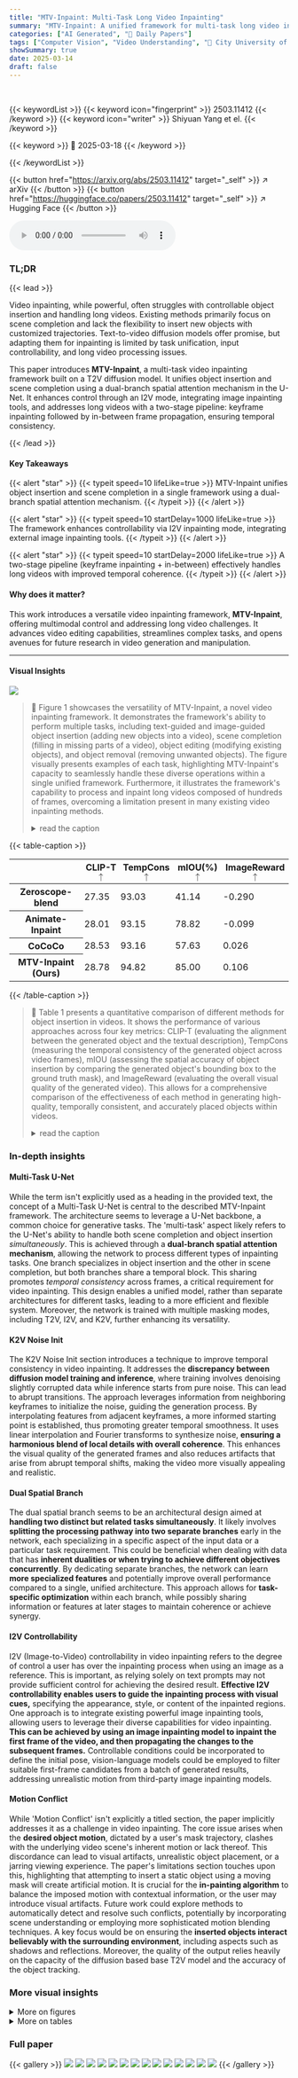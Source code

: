 ```yaml
---
title: "MTV-Inpaint: Multi-Task Long Video Inpainting"
summary: "MTV-Inpaint: A unified framework for multi-task long video inpainting, enabling versatile object insertion, scene completion, editing, and removal."
categories: ["AI Generated", "🤗 Daily Papers"]
tags: ["Computer Vision", "Video Understanding", "🏢 City University of Hong Kong",]
showSummary: true
date: 2025-03-14
draft: false
---
```


<br>

{{< keywordList >}}
{{< keyword icon="fingerprint" >}} 2503.11412 {{< /keyword >}}
{{< keyword icon="writer" >}} Shiyuan Yang et el. {{< /keyword >}}
 
{{< keyword >}} 🤗 2025-03-18 {{< /keyword >}}
 
{{< /keywordList >}}

{{< button href="https://arxiv.org/abs/2503.11412" target="_self" >}}
↗ arXiv
{{< /button >}}
{{< button href="https://huggingface.co/papers/2503.11412" target="_self" >}}
↗ Hugging Face
{{< /button >}}



<audio controls>
    <source src="https://ai-paper-reviewer.com/2503.11412/podcast.wav" type="audio/wav">
    Your browser does not support the audio element.
</audio>


### TL;DR


{{< lead >}}

Video inpainting, while powerful, often struggles with controllable object insertion and handling long videos. Existing methods primarily focus on scene completion and lack the flexibility to insert new objects with customized trajectories. Text-to-video diffusion models offer promise, but adapting them for inpainting is limited by task unification, input controllability, and long video processing issues.



This paper introduces **MTV-Inpaint**, a multi-task video inpainting framework built on a T2V diffusion model. It unifies object insertion and scene completion using a dual-branch spatial attention mechanism in the U-Net. It enhances control through an I2V mode, integrating image inpainting tools, and addresses long videos with a two-stage pipeline: keyframe inpainting followed by in-between frame propagation, ensuring temporal consistency.

{{< /lead >}}


#### Key Takeaways

{{< alert "star" >}}
{{< typeit speed=10 lifeLike=true >}} MTV-Inpaint unifies object insertion and scene completion in a single framework using a dual-branch spatial attention mechanism. {{< /typeit >}}
{{< /alert >}}

{{< alert "star" >}}
{{< typeit speed=10 startDelay=1000 lifeLike=true >}} The framework enhances controllability via I2V inpainting mode, integrating external image inpainting tools. {{< /typeit >}}
{{< /alert >}}

{{< alert "star" >}}
{{< typeit speed=10 startDelay=2000 lifeLike=true >}} A two-stage pipeline (keyframe inpainting + in-between) effectively handles long videos with improved temporal coherence. {{< /typeit >}}
{{< /alert >}}

#### Why does it matter?
This work introduces a versatile video inpainting framework, **MTV-Inpaint**, offering multimodal control and addressing long video challenges. It advances video editing capabilities, streamlines complex tasks, and opens avenues for future research in video generation and manipulation.

------
#### Visual Insights



![](https://arxiv.org/html/2503.11412/extracted/6280840/figs/teaser.jpg)

> 🔼 Figure 1 showcases the versatility of MTV-Inpaint, a novel video inpainting framework.  It demonstrates the framework's ability to perform multiple tasks, including text-guided and image-guided object insertion (adding new objects into a video), scene completion (filling in missing parts of a video), object editing (modifying existing objects), and object removal (removing unwanted objects).  The figure visually presents examples of each task, highlighting MTV-Inpaint's capacity to seamlessly handle these diverse operations within a single unified framework.  Furthermore, it illustrates the framework's capability to process and inpaint long videos composed of hundreds of frames, overcoming a limitation present in many existing video inpainting methods.
> <details>
> <summary>read the caption</summary>
> Figure 1. MTV-Inpaint is a unified video inpainting framework that supports multiple tasks, such as text/image-guided object insertion, scene completion, and derived applications like object editing and removal. It is also capable of handling long videos with hundreds of frames.
> </details>





{{< table-caption >}}
<table class="ltx_tabular ltx_centering ltx_guessed_headers ltx_align_middle" id="S4.T1.4">
<thead class="ltx_thead">
<tr class="ltx_tr" id="S4.T1.4.4">
<th class="ltx_td ltx_nopad_l ltx_nopad_r ltx_th ltx_th_column ltx_th_row ltx_border_r ltx_border_tt" id="S4.T1.4.4.5" style="padding-left:2.0pt;padding-right:2.0pt;"></th>
<th class="ltx_td ltx_nopad_l ltx_nopad_r ltx_align_center ltx_th ltx_th_column ltx_border_tt" id="S4.T1.1.1.1" style="padding-left:2.0pt;padding-right:2.0pt;">CLIP-T<math alttext="\uparrow" class="ltx_Math" display="inline" id="S4.T1.1.1.1.m1.1"><semantics id="S4.T1.1.1.1.m1.1a"><mo id="S4.T1.1.1.1.m1.1.1" stretchy="false" xref="S4.T1.1.1.1.m1.1.1.cmml">↑</mo><annotation-xml encoding="MathML-Content" id="S4.T1.1.1.1.m1.1b"><ci id="S4.T1.1.1.1.m1.1.1.cmml" xref="S4.T1.1.1.1.m1.1.1">↑</ci></annotation-xml><annotation encoding="application/x-tex" id="S4.T1.1.1.1.m1.1c">\uparrow</annotation><annotation encoding="application/x-llamapun" id="S4.T1.1.1.1.m1.1d">↑</annotation></semantics></math>
</th>
<th class="ltx_td ltx_nopad_l ltx_nopad_r ltx_align_center ltx_th ltx_th_column ltx_border_tt" id="S4.T1.2.2.2" style="padding-left:2.0pt;padding-right:2.0pt;">TempCons<math alttext="\uparrow" class="ltx_Math" display="inline" id="S4.T1.2.2.2.m1.1"><semantics id="S4.T1.2.2.2.m1.1a"><mo id="S4.T1.2.2.2.m1.1.1" stretchy="false" xref="S4.T1.2.2.2.m1.1.1.cmml">↑</mo><annotation-xml encoding="MathML-Content" id="S4.T1.2.2.2.m1.1b"><ci id="S4.T1.2.2.2.m1.1.1.cmml" xref="S4.T1.2.2.2.m1.1.1">↑</ci></annotation-xml><annotation encoding="application/x-tex" id="S4.T1.2.2.2.m1.1c">\uparrow</annotation><annotation encoding="application/x-llamapun" id="S4.T1.2.2.2.m1.1d">↑</annotation></semantics></math>
</th>
<th class="ltx_td ltx_nopad_l ltx_nopad_r ltx_align_center ltx_th ltx_th_column ltx_border_tt" id="S4.T1.3.3.3" style="padding-left:2.0pt;padding-right:2.0pt;">mIOU(%)<math alttext="\uparrow" class="ltx_Math" display="inline" id="S4.T1.3.3.3.m1.1"><semantics id="S4.T1.3.3.3.m1.1a"><mo id="S4.T1.3.3.3.m1.1.1" stretchy="false" xref="S4.T1.3.3.3.m1.1.1.cmml">↑</mo><annotation-xml encoding="MathML-Content" id="S4.T1.3.3.3.m1.1b"><ci id="S4.T1.3.3.3.m1.1.1.cmml" xref="S4.T1.3.3.3.m1.1.1">↑</ci></annotation-xml><annotation encoding="application/x-tex" id="S4.T1.3.3.3.m1.1c">\uparrow</annotation><annotation encoding="application/x-llamapun" id="S4.T1.3.3.3.m1.1d">↑</annotation></semantics></math>
</th>
<th class="ltx_td ltx_nopad_l ltx_nopad_r ltx_align_center ltx_th ltx_th_column ltx_border_tt" id="S4.T1.4.4.4" style="padding-left:2.0pt;padding-right:2.0pt;">ImageReward<math alttext="\uparrow" class="ltx_Math" display="inline" id="S4.T1.4.4.4.m1.1"><semantics id="S4.T1.4.4.4.m1.1a"><mo id="S4.T1.4.4.4.m1.1.1" stretchy="false" xref="S4.T1.4.4.4.m1.1.1.cmml">↑</mo><annotation-xml encoding="MathML-Content" id="S4.T1.4.4.4.m1.1b"><ci id="S4.T1.4.4.4.m1.1.1.cmml" xref="S4.T1.4.4.4.m1.1.1">↑</ci></annotation-xml><annotation encoding="application/x-tex" id="S4.T1.4.4.4.m1.1c">\uparrow</annotation><annotation encoding="application/x-llamapun" id="S4.T1.4.4.4.m1.1d">↑</annotation></semantics></math>
</th>
</tr>
</thead>
<tbody class="ltx_tbody">
<tr class="ltx_tr" id="S4.T1.4.5.1">
<th class="ltx_td ltx_nopad_l ltx_nopad_r ltx_align_left ltx_th ltx_th_row ltx_border_r ltx_border_t" id="S4.T1.4.5.1.1" style="padding-left:2.0pt;padding-right:2.0pt;">Zeroscope-blend</th>
<td class="ltx_td ltx_nopad_l ltx_nopad_r ltx_align_center ltx_border_t" id="S4.T1.4.5.1.2" style="padding-left:2.0pt;padding-right:2.0pt;">27.35</td>
<td class="ltx_td ltx_nopad_l ltx_nopad_r ltx_align_center ltx_border_t" id="S4.T1.4.5.1.3" style="padding-left:2.0pt;padding-right:2.0pt;">93.03</td>
<td class="ltx_td ltx_nopad_l ltx_nopad_r ltx_align_center ltx_border_t" id="S4.T1.4.5.1.4" style="padding-left:2.0pt;padding-right:2.0pt;">41.14</td>
<td class="ltx_td ltx_nopad_l ltx_nopad_r ltx_align_center ltx_border_t" id="S4.T1.4.5.1.5" style="padding-left:2.0pt;padding-right:2.0pt;">-0.290</td>
</tr>
<tr class="ltx_tr" id="S4.T1.4.6.2">
<th class="ltx_td ltx_nopad_l ltx_nopad_r ltx_align_left ltx_th ltx_th_row ltx_border_r" id="S4.T1.4.6.2.1" style="padding-left:2.0pt;padding-right:2.0pt;">Animate-Inpaint</th>
<td class="ltx_td ltx_nopad_l ltx_nopad_r ltx_align_center" id="S4.T1.4.6.2.2" style="padding-left:2.0pt;padding-right:2.0pt;">28.01</td>
<td class="ltx_td ltx_nopad_l ltx_nopad_r ltx_align_center" id="S4.T1.4.6.2.3" style="padding-left:2.0pt;padding-right:2.0pt;">93.15</td>
<td class="ltx_td ltx_nopad_l ltx_nopad_r ltx_align_center" id="S4.T1.4.6.2.4" style="padding-left:2.0pt;padding-right:2.0pt;">78.82</td>
<td class="ltx_td ltx_nopad_l ltx_nopad_r ltx_align_center" id="S4.T1.4.6.2.5" style="padding-left:2.0pt;padding-right:2.0pt;">-0.099</td>
</tr>
<tr class="ltx_tr" id="S4.T1.4.7.3">
<th class="ltx_td ltx_nopad_l ltx_nopad_r ltx_align_left ltx_th ltx_th_row ltx_border_r" id="S4.T1.4.7.3.1" style="padding-left:2.0pt;padding-right:2.0pt;">CoCoCo</th>
<td class="ltx_td ltx_nopad_l ltx_nopad_r ltx_align_center" id="S4.T1.4.7.3.2" style="padding-left:2.0pt;padding-right:2.0pt;">28.53</td>
<td class="ltx_td ltx_nopad_l ltx_nopad_r ltx_align_center" id="S4.T1.4.7.3.3" style="padding-left:2.0pt;padding-right:2.0pt;">93.16</td>
<td class="ltx_td ltx_nopad_l ltx_nopad_r ltx_align_center" id="S4.T1.4.7.3.4" style="padding-left:2.0pt;padding-right:2.0pt;">57.63</td>
<td class="ltx_td ltx_nopad_l ltx_nopad_r ltx_align_center" id="S4.T1.4.7.3.5" style="padding-left:2.0pt;padding-right:2.0pt;">0.026</td>
</tr>
<tr class="ltx_tr" id="S4.T1.4.8.4">
<th class="ltx_td ltx_nopad_l ltx_nopad_r ltx_align_left ltx_th ltx_th_row ltx_border_bb ltx_border_r" id="S4.T1.4.8.4.1" style="padding-left:2.0pt;padding-right:2.0pt;">MTV-Inpaint (Ours)</th>
<td class="ltx_td ltx_nopad_l ltx_nopad_r ltx_align_center ltx_border_bb" id="S4.T1.4.8.4.2" style="padding-left:2.0pt;padding-right:2.0pt;"><span class="ltx_text ltx_font_bold" id="S4.T1.4.8.4.2.1">28.78</span></td>
<td class="ltx_td ltx_nopad_l ltx_nopad_r ltx_align_center ltx_border_bb" id="S4.T1.4.8.4.3" style="padding-left:2.0pt;padding-right:2.0pt;"><span class="ltx_text ltx_font_bold" id="S4.T1.4.8.4.3.1">94.82</span></td>
<td class="ltx_td ltx_nopad_l ltx_nopad_r ltx_align_center ltx_border_bb" id="S4.T1.4.8.4.4" style="padding-left:2.0pt;padding-right:2.0pt;"><span class="ltx_text ltx_font_bold" id="S4.T1.4.8.4.4.1">85.00</span></td>
<td class="ltx_td ltx_nopad_l ltx_nopad_r ltx_align_center ltx_border_bb" id="S4.T1.4.8.4.5" style="padding-left:2.0pt;padding-right:2.0pt;"><span class="ltx_text ltx_font_bold" id="S4.T1.4.8.4.5.1">0.106</span></td>
</tr>
</tbody>
</table>{{< /table-caption >}}

> 🔼 Table 1 presents a quantitative comparison of different methods for object insertion in videos.  It shows the performance of various approaches across four key metrics: CLIP-T (evaluating the alignment between the generated object and the textual description), TempCons (measuring the temporal consistency of the generated object across video frames), mIOU (assessing the spatial accuracy of object insertion by comparing the generated object's bounding box to the ground truth mask), and ImageReward (evaluating the overall visual quality of the generated video). This allows for a comprehensive comparison of the effectiveness of each method in generating high-quality, temporally consistent, and accurately placed objects within videos.
> <details>
> <summary>read the caption</summary>
> Table 1. Quantitative comparison for object insertion evaluation.
> </details>





### In-depth insights


#### Multi-Task U-Net
While the term isn't explicitly used as a heading in the provided text, the concept of a Multi-Task U-Net is central to the described MTV-Inpaint framework. The architecture seems to leverage a U-Net backbone, a common choice for generative tasks. The 'multi-task' aspect likely refers to the U-Net's ability to handle both scene completion and object insertion *simultaneously*. This is achieved through a **dual-branch spatial attention mechanism**, allowing the network to process different types of inpainting tasks. One branch specializes in object insertion and the other in scene completion, but both branches share a temporal block. This sharing promotes *temporal consistency* across frames, a critical requirement for video inpainting. This design enables a unified model, rather than separate architectures for different tasks, leading to a more efficient and flexible system. Moreover, the network is trained with multiple masking modes, including T2V, I2V, and K2V, further enhancing its versatility.

#### K2V Noise Init
The K2V Noise Init section introduces a technique to improve temporal consistency in video inpainting. It addresses the **discrepancy between diffusion model training and inference**, where training involves denoising slightly corrupted data while inference starts from pure noise. This can lead to abrupt transitions. The approach leverages information from neighboring keyframes to initialize the noise, guiding the generation process. By interpolating features from adjacent keyframes, a more informed starting point is established, thus promoting greater temporal smoothness. It uses linear interpolation and Fourier transforms to synthesize noise, **ensuring a harmonious blend of local details with overall coherence**. This enhances the visual quality of the generated frames and also reduces artifacts that arise from abrupt temporal shifts, making the video more visually appealing and realistic.

#### Dual Spatial Branch
The dual spatial branch seems to be an architectural design aimed at **handling two distinct but related tasks simultaneously**. It likely involves **splitting the processing pathway into two separate branches** early in the network, each specializing in a specific aspect of the input data or a particular task requirement. This could be beneficial when dealing with data that has **inherent dualities or when trying to achieve different objectives concurrently**. By dedicating separate branches, the network can learn **more specialized features** and potentially improve overall performance compared to a single, unified architecture. This approach allows for **task-specific optimization** within each branch, while possibly sharing information or features at later stages to maintain coherence or achieve synergy.

#### I2V Controllability
I2V (Image-to-Video) controllability in video inpainting refers to the degree of control a user has over the inpainting process when using an image as a reference. This is important, as relying solely on text prompts may not provide sufficient control for achieving the desired result. **Effective I2V controllability enables users to guide the inpainting process with visual cues,** specifying the appearance, style, or content of the inpainted regions. One approach is to integrate existing powerful image inpainting tools, allowing users to leverage their diverse capabilities for video inpainting. **This can be achieved by using an image inpainting model to inpaint the first frame of the video, and then propagating the changes to the subsequent frames.** Controllable conditions could be incorporated to define the initial pose, vision-language models could be employed to filter suitable first-frame candidates from a batch of generated results, addressing unrealistic motion from third-party image inpainting models.

#### Motion Conflict
While 'Motion Conflict' isn't explicitly a titled section, the paper implicitly addresses it as a challenge in video inpainting. The core issue arises when the **desired object motion**, dictated by a user's mask trajectory, clashes with the underlying video scene's inherent motion or lack thereof. This discordance can lead to visual artifacts, unrealistic object placement, or a jarring viewing experience. The paper's limitations section touches upon this, highlighting that attempting to insert a static object using a moving mask will create artificial motion. It is crucial for the **in-painting algorithm** to balance the imposed motion with contextual information, or the user may introduce visual artifacts. Future work could explore methods to automatically detect and resolve such conflicts, potentially by incorporating scene understanding or employing more sophisticated motion blending techniques. A key focus would be on ensuring the **inserted objects interact believably with the surrounding environment**, including aspects such as shadows and reflections. Moreover, the quality of the output relies heavily on the capacity of the diffusion based base T2V model and the accuracy of the object tracking. 


### More visual insights

<details>
<summary>More on figures
</summary>


![](https://arxiv.org/html/2503.11412/x1.png)

> 🔼 This figure illustrates the MTV-Inpaint framework's training and inference stages.  During training, a dual-branch U-Net architecture is used to simultaneously handle object insertion (using object-aware masks) and scene completion (using random masks). Three different frame masking modes (T2V, I2V, and K2V) are employed concurrently for comprehensive training.  The inference stage allows for several operation modes. Basic text-to-video (T2V) inpainting or image-to-video (I2V) inpainting (using a third-party tool for the first frame) are options for shorter videos. For longer videos, a two-stage approach is used: keyframes are first inpainted using T2V or I2V, and then intermediate frames are inpainted using the keyframe-to-video (K2V) method. This ensures smooth temporal consistency across the entire video.
> <details>
> <summary>read the caption</summary>
> Figure 2. Our VideoPaint framework. During training, we train object insertion and scene completion tasks with dual-branch U-Net, using object-aware masks and random masks respectively. Concurrently, we employ three frame masking modes: text-to-video(T2V), image-to-video (I2V), and keyframe-to-video (K2V). During the inference, our method can perform basic T2V inpainting, or I2V inpainting, given that the first frame is obtained from 3rd party image inpainting tool. To handle longer video, we first use T2V/I2V mode to inpaint keyframes, then use K2V mode to inpaint remaining in-between frames.
> </details>



![](https://arxiv.org/html/2503.11412/extracted/6280840/figs/obj_ins.jpg)

> 🔼 Figure 3 presents a qualitative comparison of object insertion results from various methods, including the proposed MTV-Inpaint model and several baselines.  Each row shows results for a particular video inpainting task.  The input videos contain masked regions where objects need to be inserted. The methods are compared based on the quality and realism of the inserted objects.  The supplementary video provides a more dynamic view to fully appreciate the differences in performance.  The methods marked with an asterisk (*) were not existing published methods, but were implemented by the authors of the paper for comparative purposes.
> <details>
> <summary>read the caption</summary>
> Figure 3. Quantitative comparison for object insertion evaluation. We recommend watching our supplementary video for dynamic results. Methods marked with an asterisk are not existing works but have been implemented by us.
> </details>



![](https://arxiv.org/html/2503.11412/extracted/6280840/figs/scn_comp.jpg)

> 🔼 Figure 4 presents a qualitative comparison of various video inpainting methods on the scene completion task.  It showcases several examples of input videos with masked regions alongside the results produced by different methods, including the authors' MTV-Inpaint model, CoCoCo, E2FGVI, and ProPainter. The figure highlights the differences in visual quality, the ability to handle complex semantic content, and the overall visual fidelity achieved by each method.  To fully appreciate the temporal consistency and finer details, it is recommended to view the accompanying supplementary video.
> <details>
> <summary>read the caption</summary>
> Figure 4. Quantitative comparison for scene completion evaluation. We recommend watching our supplementary video for dynamic results.
> </details>



![](https://arxiv.org/html/2503.11412/extracted/6280840/figs/user_study.jpg)

> 🔼 This figure presents the results of a user study comparing the performance of different video inpainting methods.  Specifically, it shows user preferences for various methods across two tasks: object insertion and scene completion.  Each bar chart represents the percentage of users who selected each method as superior based on criteria such as text alignment, temporal coherence, overall visual quality, and reconstruction accuracy. This provides a qualitative measure of each method's visual appeal and effectiveness in meeting user expectations, supplementing the quantitative results presented elsewhere in the paper.
> <details>
> <summary>read the caption</summary>
> Figure 5. User study results of different methods on (a) object insertion task, and (b) scene completion task.
> </details>



![](https://arxiv.org/html/2503.11412/extracted/6280840/figs/long_example.jpg)

> 🔼 This figure showcases a comparison of four different strategies used in the paper for long video generation, applied to the task of video inpainting.  The strategies include: (1) Directly generating the entire video at once. (2) Generating multiple overlapping sub-clips and averaging the overlapped frames. (3) Recursively inpainting the video clips in an image-to-video mode, relying on the previous clip's last frame as conditioning. (4) The proposed method, a two-stage approach involving keyframe inpainting followed by intermediate frame inpainting.  Each strategy's results demonstrate how the inpainting quality and temporal coherence vary, highlighting the effectiveness of the proposed two-stage method for handling longer videos.
> <details>
> <summary>read the caption</summary>
> Figure 6. Visual examples from different long video generation strategies.
> </details>



![](https://arxiv.org/html/2503.11412/extracted/6280840/figs/dual.jpg)

> 🔼 Figure 7 demonstrates the effectiveness of using a dual-branch architecture in the MTV-Inpaint model for video inpainting, specifically focusing on scene completion tasks.  The dual-branch design allows the model to distinctly handle scene completion and object insertion tasks, preventing confusion between the two.  In contrast, a single-branch architecture struggles with this differentiation, sometimes inappropriately inserting objects into scenes where only scene completion is needed.  The figure visually compares the results of both architectural approaches on several scene completion examples, highlighting the errors (circled in red) made by the single-branch model where objects are incorrectly inserted.
> <details>
> <summary>read the caption</summary>
> Figure 7. Comparison of dual-branch and single-branch architectures for scene completion tasks. The dual-branch approach effectively separates scene completion from object insertion task. The single-branch model sometimes fails to distinguish between the two tasks, leading to undesired object insertion during scene completion (circled in red).
> </details>



![](https://arxiv.org/html/2503.11412/x2.png)

> 🔼 Figure 8 compares four different approaches for generating long videos using the MTV-Inpaint model.  These approaches vary in how they handle the temporal aspect of the video generation:   1. **Direct-gen:** This method directly inpaints all frames of the long video simultaneously.  This is the simplest approach but might be computationally expensive and may struggle to maintain temporal coherence across the entire video. 2. **Multi-gen:** This approach divides the long video into overlapping sub-clips, processing them concurrently, and averaging the overlapping regions for a smoother transition.  This method aims to address the computational cost of Direct-gen and improve temporal consistency. 3. **Recur-I2V:**  This iterative approach processes the long video in sequential, non-overlapping segments. Each segment's inpainting uses the output from the previous segment as a condition, building on prior results. This strategy potentially reduces computational needs and might maintain better consistency compared to Direct-gen but may lead to error accumulation across segments. 4. **Keyframe + in-between:** This two-stage approach first inpaints keyframes (selected frames throughout the video) independently, then fills in the intermediate frames using information from the adjacent keyframes. It's designed to improve both efficiency and temporal coherence.
> <details>
> <summary>read the caption</summary>
> Figure 8. Illustration of different long video generation strategies.
> </details>



![](https://arxiv.org/html/2503.11412/x3.png)

> 🔼 This figure shows the impact of different noise levels (controlled by the noising timestep τ) on the temporal consistency of the video inpainting results.  The x-axis represents the normalized frame index within a video sequence, while the y-axis shows the frame consistency score.  Multiple lines represent results obtained with various noise levels. The dashed lines indicate the average consistency scores for each noise level. The graph helps to determine the optimal noising timestep that results in the highest temporal consistency during video inpainting.
> <details>
> <summary>read the caption</summary>
> Figure 9. Effect of different noising timestep τ𝜏\tauitalic_τ on frame consistency, dashed lines represent mean values.
> </details>



![](https://arxiv.org/html/2503.11412/extracted/6280840/figs/mm.jpg)

> 🔼 Figure 10 showcases the versatility of MTV-Inpaint by demonstrating its ability to integrate with various existing image inpainting models to achieve multi-modal video inpainting.  It displays examples of video inpainting guided by text, exemplar images, scribbles, and depth maps, highlighting how different input modalities can be used to control the inpainting process and achieve diverse results. This demonstrates the framework's flexibility and extensibility.
> <details>
> <summary>read the caption</summary>
> Figure 10. By integrating our method with existing image inpainting model, our framework allows multi-modal guided video inpainting
> </details>



![](https://arxiv.org/html/2503.11412/extracted/6280840/figs/object_edit.jpg)

> 🔼 Figure 11 showcases the results of object editing using the MTV-Inpaint model.  The figure presents before-and-after examples of video clips where objects have been modified.  The edits appear to seamlessly integrate into the video's temporal flow, maintaining visual coherence.  Specific examples include altering the color of a cow, changing the appearance of a robot, modifying the color of a fox, and modifying the appearance of a rhino.  For a more comprehensive understanding of the results, the authors recommend viewing the supplementary video, which likely provides a dynamic demonstration of the changes.
> <details>
> <summary>read the caption</summary>
> Figure 11. Object editing results. We recommend watching our supplementary video for dynamic results.
> </details>



![](https://arxiv.org/html/2503.11412/extracted/6280840/figs/object_removal.jpg)

> 🔼 Figure 12 shows example results of object removal from videos using the MTV-Inpaint model.  The input shows the original video with the object to be removed.  The output shows the resulting video after object removal, where the removed object's region has been seamlessly inpainted with contextually appropriate background content. The inpainting aims to maintain temporal consistency and visual coherence in the video. To fully appreciate the results, it is recommended to view the supplementary video provided by the authors, as it will better showcase the seamlessness and fluidity of the inpainted regions across the frames.
> <details>
> <summary>read the caption</summary>
> Figure 12. Object removal results. We recommend watching our supplementary video for dynamic results.
> </details>



![](https://arxiv.org/html/2503.11412/extracted/6280840/figs/object_brush.jpg)

> 🔼 Figure 13 demonstrates the 'Image Object Brush' feature of the MTV-Inpaint model.  This feature allows users to interactively add animated objects into a static image to create a dynamic video sequence.  The user achieves this by drawing box trajectories on the image, specifying the object's path and duration.  The model then generates a video where the object smoothly moves along the specified trajectory.  The objects can be specified either via a text prompt describing the desired object or by providing a reference image. The figure shows an example demonstrating the iterative addition of multiple objects into a single static image to create a final dynamic video. For best viewing, please refer to the supplementary video.
> <details>
> <summary>read the caption</summary>
> Figure 13. Image object brush: users can draw box trajectories to iteratively add objects into static image to make a dynamic video. We recommend watching our supplementary video for dynamic results.
> </details>



![](https://arxiv.org/html/2503.11412/extracted/6280840/figs/limit.jpg)

> 🔼 Figure 14 showcases instances where the MTV-Inpaint model struggles.  Panel (a) demonstrates that when a static object (a vase) is requested with a moving mask, the model incorrectly animates the object, following the mask's movement unrealistically. Panel (b) highlights issues with image-guided insertion; occasionally, the initial frame generated by a third-party inpainting model has an incorrect object orientation, resulting in unnatural movement (as seen with the sideways-sliding car).  Panel (c) shows that, during object removal, incomplete masks (failing to encompass the object's shadow) result in residual shadows. Finally, panel (d) reveals the limitations of the underlying model, illustrating difficulty in synthesizing complex motions like skateboarding tricks.
> <details>
> <summary>read the caption</summary>
> Figure 14. Examples of failure cases. (a) Text-guided object insertion with a moving mask for a static object (vase) leads to unrealistic motion following the mask trajectory. (b) Image-guided object insertion using third-party image inpainting models may occasionally generate a first frame with incorrect object orientation, leading to unnatural motion, such as the lateral sliding of the car shown in the 2nd row. (c) Our object removal results will leave unrealistic residual shadows (highlighted in the red circles) when the mask fails to capture object’s shadow regions. (d) Limited synthesis capabilities for complex motions (skateboarding tricks) due to base model constraints.
> </details>



</details>




<details>
<summary>More on tables
</summary>


{{< table-caption >}}
<table class="ltx_tabular ltx_centering ltx_guessed_headers ltx_align_middle" id="S4.T2.4">
<thead class="ltx_thead">
<tr class="ltx_tr" id="S4.T2.4.4">
<th class="ltx_td ltx_nopad_l ltx_nopad_r ltx_th ltx_th_column ltx_th_row ltx_border_r ltx_border_tt" id="S4.T2.4.4.5" style="padding-left:2.0pt;padding-right:2.0pt;"></th>
<th class="ltx_td ltx_nopad_l ltx_nopad_r ltx_align_center ltx_th ltx_th_column ltx_border_tt" id="S4.T2.1.1.1" style="padding-left:2.0pt;padding-right:2.0pt;">PSNR <math alttext="\uparrow" class="ltx_Math" display="inline" id="S4.T2.1.1.1.m1.1"><semantics id="S4.T2.1.1.1.m1.1a"><mo id="S4.T2.1.1.1.m1.1.1" stretchy="false" xref="S4.T2.1.1.1.m1.1.1.cmml">↑</mo><annotation-xml encoding="MathML-Content" id="S4.T2.1.1.1.m1.1b"><ci id="S4.T2.1.1.1.m1.1.1.cmml" xref="S4.T2.1.1.1.m1.1.1">↑</ci></annotation-xml><annotation encoding="application/x-tex" id="S4.T2.1.1.1.m1.1c">\uparrow</annotation><annotation encoding="application/x-llamapun" id="S4.T2.1.1.1.m1.1d">↑</annotation></semantics></math>
</th>
<th class="ltx_td ltx_nopad_l ltx_nopad_r ltx_align_center ltx_th ltx_th_column ltx_border_tt" id="S4.T2.2.2.2" style="padding-left:2.0pt;padding-right:2.0pt;">LPIPS <math alttext="\downarrow" class="ltx_Math" display="inline" id="S4.T2.2.2.2.m1.1"><semantics id="S4.T2.2.2.2.m1.1a"><mo id="S4.T2.2.2.2.m1.1.1" stretchy="false" xref="S4.T2.2.2.2.m1.1.1.cmml">↓</mo><annotation-xml encoding="MathML-Content" id="S4.T2.2.2.2.m1.1b"><ci id="S4.T2.2.2.2.m1.1.1.cmml" xref="S4.T2.2.2.2.m1.1.1">↓</ci></annotation-xml><annotation encoding="application/x-tex" id="S4.T2.2.2.2.m1.1c">\downarrow</annotation><annotation encoding="application/x-llamapun" id="S4.T2.2.2.2.m1.1d">↓</annotation></semantics></math>
</th>
<th class="ltx_td ltx_nopad_l ltx_nopad_r ltx_align_center ltx_th ltx_th_column ltx_border_tt" id="S4.T2.3.3.3" style="padding-left:2.0pt;padding-right:2.0pt;">TempCons <math alttext="\uparrow" class="ltx_Math" display="inline" id="S4.T2.3.3.3.m1.1"><semantics id="S4.T2.3.3.3.m1.1a"><mo id="S4.T2.3.3.3.m1.1.1" stretchy="false" xref="S4.T2.3.3.3.m1.1.1.cmml">↑</mo><annotation-xml encoding="MathML-Content" id="S4.T2.3.3.3.m1.1b"><ci id="S4.T2.3.3.3.m1.1.1.cmml" xref="S4.T2.3.3.3.m1.1.1">↑</ci></annotation-xml><annotation encoding="application/x-tex" id="S4.T2.3.3.3.m1.1c">\uparrow</annotation><annotation encoding="application/x-llamapun" id="S4.T2.3.3.3.m1.1d">↑</annotation></semantics></math>
</th>
<th class="ltx_td ltx_nopad_l ltx_nopad_r ltx_align_center ltx_th ltx_th_column ltx_border_tt" id="S4.T2.4.4.4" style="padding-left:2.0pt;padding-right:2.0pt;">ImageReward <math alttext="\uparrow" class="ltx_Math" display="inline" id="S4.T2.4.4.4.m1.1"><semantics id="S4.T2.4.4.4.m1.1a"><mo id="S4.T2.4.4.4.m1.1.1" stretchy="false" xref="S4.T2.4.4.4.m1.1.1.cmml">↑</mo><annotation-xml encoding="MathML-Content" id="S4.T2.4.4.4.m1.1b"><ci id="S4.T2.4.4.4.m1.1.1.cmml" xref="S4.T2.4.4.4.m1.1.1">↑</ci></annotation-xml><annotation encoding="application/x-tex" id="S4.T2.4.4.4.m1.1c">\uparrow</annotation><annotation encoding="application/x-llamapun" id="S4.T2.4.4.4.m1.1d">↑</annotation></semantics></math>
</th>
</tr>
</thead>
<tbody class="ltx_tbody">
<tr class="ltx_tr" id="S4.T2.4.5.1">
<th class="ltx_td ltx_nopad_l ltx_nopad_r ltx_align_left ltx_th ltx_th_row ltx_border_r ltx_border_t" id="S4.T2.4.5.1.1" style="padding-left:2.0pt;padding-right:2.0pt;">CoCoCo</th>
<td class="ltx_td ltx_nopad_l ltx_nopad_r ltx_align_center ltx_border_t" id="S4.T2.4.5.1.2" style="padding-left:2.0pt;padding-right:2.0pt;">23.06</td>
<td class="ltx_td ltx_nopad_l ltx_nopad_r ltx_align_center ltx_border_t" id="S4.T2.4.5.1.3" style="padding-left:2.0pt;padding-right:2.0pt;">0.069</td>
<td class="ltx_td ltx_nopad_l ltx_nopad_r ltx_align_center ltx_border_t" id="S4.T2.4.5.1.4" style="padding-left:2.0pt;padding-right:2.0pt;">93.95</td>
<td class="ltx_td ltx_nopad_l ltx_nopad_r ltx_align_center ltx_border_t" id="S4.T2.4.5.1.5" style="padding-left:2.0pt;padding-right:2.0pt;">0.066</td>
</tr>
<tr class="ltx_tr" id="S4.T2.4.6.2">
<th class="ltx_td ltx_nopad_l ltx_nopad_r ltx_align_left ltx_th ltx_th_row ltx_border_r" id="S4.T2.4.6.2.1" style="padding-left:2.0pt;padding-right:2.0pt;">E2FGVI</th>
<td class="ltx_td ltx_nopad_l ltx_nopad_r ltx_align_center" id="S4.T2.4.6.2.2" style="padding-left:2.0pt;padding-right:2.0pt;">27.88</td>
<td class="ltx_td ltx_nopad_l ltx_nopad_r ltx_align_center" id="S4.T2.4.6.2.3" style="padding-left:2.0pt;padding-right:2.0pt;">0.057</td>
<td class="ltx_td ltx_nopad_l ltx_nopad_r ltx_align_center" id="S4.T2.4.6.2.4" style="padding-left:2.0pt;padding-right:2.0pt;">94.05</td>
<td class="ltx_td ltx_nopad_l ltx_nopad_r ltx_align_center" id="S4.T2.4.6.2.5" style="padding-left:2.0pt;padding-right:2.0pt;">0.295</td>
</tr>
<tr class="ltx_tr" id="S4.T2.4.7.3">
<th class="ltx_td ltx_nopad_l ltx_nopad_r ltx_align_left ltx_th ltx_th_row ltx_border_r" id="S4.T2.4.7.3.1" style="padding-left:2.0pt;padding-right:2.0pt;">ProPainter</th>
<td class="ltx_td ltx_nopad_l ltx_nopad_r ltx_align_center" id="S4.T2.4.7.3.2" style="padding-left:2.0pt;padding-right:2.0pt;"><span class="ltx_text ltx_font_bold" id="S4.T2.4.7.3.2.1">28.62</span></td>
<td class="ltx_td ltx_nopad_l ltx_nopad_r ltx_align_center" id="S4.T2.4.7.3.3" style="padding-left:2.0pt;padding-right:2.0pt;">0.053</td>
<td class="ltx_td ltx_nopad_l ltx_nopad_r ltx_align_center" id="S4.T2.4.7.3.4" style="padding-left:2.0pt;padding-right:2.0pt;">94.95</td>
<td class="ltx_td ltx_nopad_l ltx_nopad_r ltx_align_center" id="S4.T2.4.7.3.5" style="padding-left:2.0pt;padding-right:2.0pt;">0.297</td>
</tr>
<tr class="ltx_tr" id="S4.T2.4.8.4">
<th class="ltx_td ltx_nopad_l ltx_nopad_r ltx_align_left ltx_th ltx_th_row ltx_border_bb ltx_border_r" id="S4.T2.4.8.4.1" style="padding-left:2.0pt;padding-right:2.0pt;">MTV-Inpaint (Ours)</th>
<td class="ltx_td ltx_nopad_l ltx_nopad_r ltx_align_center ltx_border_bb" id="S4.T2.4.8.4.2" style="padding-left:2.0pt;padding-right:2.0pt;">27.52</td>
<td class="ltx_td ltx_nopad_l ltx_nopad_r ltx_align_center ltx_border_bb" id="S4.T2.4.8.4.3" style="padding-left:2.0pt;padding-right:2.0pt;"><span class="ltx_text ltx_font_bold" id="S4.T2.4.8.4.3.1">0.043</span></td>
<td class="ltx_td ltx_nopad_l ltx_nopad_r ltx_align_center ltx_border_bb" id="S4.T2.4.8.4.4" style="padding-left:2.0pt;padding-right:2.0pt;"><span class="ltx_text ltx_font_bold" id="S4.T2.4.8.4.4.1">95.02</span></td>
<td class="ltx_td ltx_nopad_l ltx_nopad_r ltx_align_center ltx_border_bb" id="S4.T2.4.8.4.5" style="padding-left:2.0pt;padding-right:2.0pt;"><span class="ltx_text ltx_font_bold" id="S4.T2.4.8.4.5.1">0.527</span></td>
</tr>
</tbody>
</table>{{< /table-caption >}}
> 🔼 This table presents a quantitative comparison of different video inpainting methods for the scene completion task.  It shows the performance of each method across four metrics: PSNR (Peak Signal-to-Noise Ratio), LPIPS (Learned Perceptual Image Patch Similarity), TempCons (Temporal Consistency), and ImageReward (a measure of overall visual quality).  Higher PSNR and ImageReward scores indicate better performance, while lower LPIPS scores suggest improved perceptual similarity. TempCons measures the temporal consistency of the generated video.
> <details>
> <summary>read the caption</summary>
> Table 2. Quantitative comparison for scene completion evaluation.
> </details>

{{< table-caption >}}
<table class="ltx_tabular ltx_centering ltx_guessed_headers ltx_align_middle" id="S4.T3.8">
<thead class="ltx_thead">
<tr class="ltx_tr" id="S4.T3.8.9.1">
<th class="ltx_td ltx_th ltx_th_column ltx_th_row ltx_border_r ltx_border_tt" id="S4.T3.8.9.1.1"></th>
<th class="ltx_td ltx_align_center ltx_th ltx_th_column ltx_border_r ltx_border_tt" colspan="4" id="S4.T3.8.9.1.2">Object insertion</th>
<th class="ltx_td ltx_align_center ltx_th ltx_th_column ltx_border_tt" colspan="4" id="S4.T3.8.9.1.3">Scene completion</th>
</tr>
<tr class="ltx_tr" id="S4.T3.8.8">
<th class="ltx_td ltx_th ltx_th_column ltx_th_row ltx_border_r" id="S4.T3.8.8.9"></th>
<th class="ltx_td ltx_align_center ltx_th ltx_th_column ltx_border_t" id="S4.T3.1.1.1">CLIP-T <math alttext="\uparrow" class="ltx_Math" display="inline" id="S4.T3.1.1.1.m1.1"><semantics id="S4.T3.1.1.1.m1.1a"><mo id="S4.T3.1.1.1.m1.1.1" stretchy="false" xref="S4.T3.1.1.1.m1.1.1.cmml">↑</mo><annotation-xml encoding="MathML-Content" id="S4.T3.1.1.1.m1.1b"><ci id="S4.T3.1.1.1.m1.1.1.cmml" xref="S4.T3.1.1.1.m1.1.1">↑</ci></annotation-xml><annotation encoding="application/x-tex" id="S4.T3.1.1.1.m1.1c">\uparrow</annotation><annotation encoding="application/x-llamapun" id="S4.T3.1.1.1.m1.1d">↑</annotation></semantics></math>
</th>
<th class="ltx_td ltx_align_center ltx_th ltx_th_column ltx_border_t" id="S4.T3.2.2.2">TempCons <math alttext="\uparrow" class="ltx_Math" display="inline" id="S4.T3.2.2.2.m1.1"><semantics id="S4.T3.2.2.2.m1.1a"><mo id="S4.T3.2.2.2.m1.1.1" stretchy="false" xref="S4.T3.2.2.2.m1.1.1.cmml">↑</mo><annotation-xml encoding="MathML-Content" id="S4.T3.2.2.2.m1.1b"><ci id="S4.T3.2.2.2.m1.1.1.cmml" xref="S4.T3.2.2.2.m1.1.1">↑</ci></annotation-xml><annotation encoding="application/x-tex" id="S4.T3.2.2.2.m1.1c">\uparrow</annotation><annotation encoding="application/x-llamapun" id="S4.T3.2.2.2.m1.1d">↑</annotation></semantics></math>
</th>
<th class="ltx_td ltx_align_center ltx_th ltx_th_column ltx_border_t" id="S4.T3.3.3.3">mIOU (%) <math alttext="\uparrow" class="ltx_Math" display="inline" id="S4.T3.3.3.3.m1.1"><semantics id="S4.T3.3.3.3.m1.1a"><mo id="S4.T3.3.3.3.m1.1.1" stretchy="false" xref="S4.T3.3.3.3.m1.1.1.cmml">↑</mo><annotation-xml encoding="MathML-Content" id="S4.T3.3.3.3.m1.1b"><ci id="S4.T3.3.3.3.m1.1.1.cmml" xref="S4.T3.3.3.3.m1.1.1">↑</ci></annotation-xml><annotation encoding="application/x-tex" id="S4.T3.3.3.3.m1.1c">\uparrow</annotation><annotation encoding="application/x-llamapun" id="S4.T3.3.3.3.m1.1d">↑</annotation></semantics></math>
</th>
<th class="ltx_td ltx_align_center ltx_th ltx_th_column ltx_border_r ltx_border_t" id="S4.T3.4.4.4">ImageReward <math alttext="\uparrow" class="ltx_Math" display="inline" id="S4.T3.4.4.4.m1.1"><semantics id="S4.T3.4.4.4.m1.1a"><mo id="S4.T3.4.4.4.m1.1.1" stretchy="false" xref="S4.T3.4.4.4.m1.1.1.cmml">↑</mo><annotation-xml encoding="MathML-Content" id="S4.T3.4.4.4.m1.1b"><ci id="S4.T3.4.4.4.m1.1.1.cmml" xref="S4.T3.4.4.4.m1.1.1">↑</ci></annotation-xml><annotation encoding="application/x-tex" id="S4.T3.4.4.4.m1.1c">\uparrow</annotation><annotation encoding="application/x-llamapun" id="S4.T3.4.4.4.m1.1d">↑</annotation></semantics></math>
</th>
<th class="ltx_td ltx_align_center ltx_th ltx_th_column ltx_border_t" id="S4.T3.5.5.5">PSNR <math alttext="\uparrow" class="ltx_Math" display="inline" id="S4.T3.5.5.5.m1.1"><semantics id="S4.T3.5.5.5.m1.1a"><mo id="S4.T3.5.5.5.m1.1.1" stretchy="false" xref="S4.T3.5.5.5.m1.1.1.cmml">↑</mo><annotation-xml encoding="MathML-Content" id="S4.T3.5.5.5.m1.1b"><ci id="S4.T3.5.5.5.m1.1.1.cmml" xref="S4.T3.5.5.5.m1.1.1">↑</ci></annotation-xml><annotation encoding="application/x-tex" id="S4.T3.5.5.5.m1.1c">\uparrow</annotation><annotation encoding="application/x-llamapun" id="S4.T3.5.5.5.m1.1d">↑</annotation></semantics></math>
</th>
<th class="ltx_td ltx_align_center ltx_th ltx_th_column ltx_border_t" id="S4.T3.6.6.6">LPIPS <math alttext="\downarrow" class="ltx_Math" display="inline" id="S4.T3.6.6.6.m1.1"><semantics id="S4.T3.6.6.6.m1.1a"><mo id="S4.T3.6.6.6.m1.1.1" stretchy="false" xref="S4.T3.6.6.6.m1.1.1.cmml">↓</mo><annotation-xml encoding="MathML-Content" id="S4.T3.6.6.6.m1.1b"><ci id="S4.T3.6.6.6.m1.1.1.cmml" xref="S4.T3.6.6.6.m1.1.1">↓</ci></annotation-xml><annotation encoding="application/x-tex" id="S4.T3.6.6.6.m1.1c">\downarrow</annotation><annotation encoding="application/x-llamapun" id="S4.T3.6.6.6.m1.1d">↓</annotation></semantics></math>
</th>
<th class="ltx_td ltx_align_center ltx_th ltx_th_column ltx_border_t" id="S4.T3.7.7.7">TempCons <math alttext="\uparrow" class="ltx_Math" display="inline" id="S4.T3.7.7.7.m1.1"><semantics id="S4.T3.7.7.7.m1.1a"><mo id="S4.T3.7.7.7.m1.1.1" stretchy="false" xref="S4.T3.7.7.7.m1.1.1.cmml">↑</mo><annotation-xml encoding="MathML-Content" id="S4.T3.7.7.7.m1.1b"><ci id="S4.T3.7.7.7.m1.1.1.cmml" xref="S4.T3.7.7.7.m1.1.1">↑</ci></annotation-xml><annotation encoding="application/x-tex" id="S4.T3.7.7.7.m1.1c">\uparrow</annotation><annotation encoding="application/x-llamapun" id="S4.T3.7.7.7.m1.1d">↑</annotation></semantics></math>
</th>
<th class="ltx_td ltx_align_center ltx_th ltx_th_column ltx_border_t" id="S4.T3.8.8.8">ImageReward <math alttext="\uparrow" class="ltx_Math" display="inline" id="S4.T3.8.8.8.m1.1"><semantics id="S4.T3.8.8.8.m1.1a"><mo id="S4.T3.8.8.8.m1.1.1" stretchy="false" xref="S4.T3.8.8.8.m1.1.1.cmml">↑</mo><annotation-xml encoding="MathML-Content" id="S4.T3.8.8.8.m1.1b"><ci id="S4.T3.8.8.8.m1.1.1.cmml" xref="S4.T3.8.8.8.m1.1.1">↑</ci></annotation-xml><annotation encoding="application/x-tex" id="S4.T3.8.8.8.m1.1c">\uparrow</annotation><annotation encoding="application/x-llamapun" id="S4.T3.8.8.8.m1.1d">↑</annotation></semantics></math>
</th>
</tr>
</thead>
<tbody class="ltx_tbody">
<tr class="ltx_tr" id="S4.T3.8.10.1">
<th class="ltx_td ltx_align_left ltx_th ltx_th_row ltx_border_r ltx_border_t" id="S4.T3.8.10.1.1">Single-branch</th>
<td class="ltx_td ltx_align_center ltx_border_t" id="S4.T3.8.10.1.2">26.95</td>
<td class="ltx_td ltx_align_center ltx_border_t" id="S4.T3.8.10.1.3">93.26</td>
<td class="ltx_td ltx_align_center ltx_border_t" id="S4.T3.8.10.1.4">81.00</td>
<td class="ltx_td ltx_align_center ltx_border_r ltx_border_t" id="S4.T3.8.10.1.5">-0.613</td>
<td class="ltx_td ltx_align_center ltx_border_t" id="S4.T3.8.10.1.6">26.09</td>
<td class="ltx_td ltx_align_center ltx_border_t" id="S4.T3.8.10.1.7">0.051</td>
<td class="ltx_td ltx_align_center ltx_border_t" id="S4.T3.8.10.1.8">93.65</td>
<td class="ltx_td ltx_align_center ltx_border_t" id="S4.T3.8.10.1.9">0.354</td>
</tr>
<tr class="ltx_tr" id="S4.T3.8.11.2">
<th class="ltx_td ltx_align_left ltx_th ltx_th_row ltx_border_bb ltx_border_r" id="S4.T3.8.11.2.1">Dual-branch</th>
<td class="ltx_td ltx_align_center ltx_border_bb" id="S4.T3.8.11.2.2"><span class="ltx_text ltx_font_bold" id="S4.T3.8.11.2.2.1">28.78</span></td>
<td class="ltx_td ltx_align_center ltx_border_bb" id="S4.T3.8.11.2.3"><span class="ltx_text ltx_font_bold" id="S4.T3.8.11.2.3.1">94.82</span></td>
<td class="ltx_td ltx_align_center ltx_border_bb" id="S4.T3.8.11.2.4"><span class="ltx_text ltx_font_bold" id="S4.T3.8.11.2.4.1">85.00</span></td>
<td class="ltx_td ltx_align_center ltx_border_bb ltx_border_r" id="S4.T3.8.11.2.5"><span class="ltx_text ltx_font_bold" id="S4.T3.8.11.2.5.1">0.106</span></td>
<td class="ltx_td ltx_align_center ltx_border_bb" id="S4.T3.8.11.2.6"><span class="ltx_text ltx_font_bold" id="S4.T3.8.11.2.6.1">27.52</span></td>
<td class="ltx_td ltx_align_center ltx_border_bb" id="S4.T3.8.11.2.7"><span class="ltx_text ltx_font_bold" id="S4.T3.8.11.2.7.1">0.043</span></td>
<td class="ltx_td ltx_align_center ltx_border_bb" id="S4.T3.8.11.2.8"><span class="ltx_text ltx_font_bold" id="S4.T3.8.11.2.8.1">95.02</span></td>
<td class="ltx_td ltx_align_center ltx_border_bb" id="S4.T3.8.11.2.9"><span class="ltx_text ltx_font_bold" id="S4.T3.8.11.2.9.1">0.527</span></td>
</tr>
</tbody>
</table>{{< /table-caption >}}
> 🔼 This table presents a quantitative comparison of the performance of single-branch and dual-branch U-Net architectures in object insertion and scene completion tasks.  It shows the impact of using separate branches (dual-branch) versus a single branch for handling both tasks. The metrics used for comparison include CLIP-T (measuring the alignment between generated content and text prompt), TempCons (temporal consistency), mIOU (measuring the overlap between predicted and ground truth object masks), and ImageReward (a metric evaluating the visual quality of the generated images). The results demonstrate the superior performance of the dual-branch architecture in achieving higher scores across all metrics, highlighting the benefits of specialized processing for distinct task objectives.
> <details>
> <summary>read the caption</summary>
> Table 3. Comparison between single-branch and dual-branch designs for object insertion and scene completion tasks.
> </details>

{{< table-caption >}}
<table class="ltx_tabular ltx_centering ltx_guessed_headers ltx_align_middle" id="S4.T4.7">
<thead class="ltx_thead">
<tr class="ltx_tr" id="S4.T4.5.5">
<th class="ltx_td ltx_nopad_l ltx_nopad_r ltx_align_center ltx_th ltx_th_column ltx_th_row ltx_border_tt" id="S4.T4.5.5.6" style="padding-left:1.4pt;padding-right:1.4pt;">Self</th>
<th class="ltx_td ltx_nopad_l ltx_nopad_r ltx_align_center ltx_th ltx_th_column ltx_th_row ltx_border_r ltx_border_tt" id="S4.T4.5.5.7" style="padding-left:1.4pt;padding-right:1.4pt;">Cross</th>
<th class="ltx_td ltx_nopad_l ltx_nopad_r ltx_align_center ltx_th ltx_th_column ltx_border_tt" id="S4.T4.1.1.1" style="padding-left:1.4pt;padding-right:1.4pt;">PSNR <math alttext="\uparrow" class="ltx_Math" display="inline" id="S4.T4.1.1.1.m1.1"><semantics id="S4.T4.1.1.1.m1.1a"><mo id="S4.T4.1.1.1.m1.1.1" stretchy="false" xref="S4.T4.1.1.1.m1.1.1.cmml">↑</mo><annotation-xml encoding="MathML-Content" id="S4.T4.1.1.1.m1.1b"><ci id="S4.T4.1.1.1.m1.1.1.cmml" xref="S4.T4.1.1.1.m1.1.1">↑</ci></annotation-xml><annotation encoding="application/x-tex" id="S4.T4.1.1.1.m1.1c">\uparrow</annotation><annotation encoding="application/x-llamapun" id="S4.T4.1.1.1.m1.1d">↑</annotation></semantics></math>
</th>
<th class="ltx_td ltx_nopad_l ltx_nopad_r ltx_align_center ltx_th ltx_th_column ltx_border_tt" id="S4.T4.2.2.2" style="padding-left:1.4pt;padding-right:1.4pt;">LPIPS <math alttext="\downarrow" class="ltx_Math" display="inline" id="S4.T4.2.2.2.m1.1"><semantics id="S4.T4.2.2.2.m1.1a"><mo id="S4.T4.2.2.2.m1.1.1" stretchy="false" xref="S4.T4.2.2.2.m1.1.1.cmml">↓</mo><annotation-xml encoding="MathML-Content" id="S4.T4.2.2.2.m1.1b"><ci id="S4.T4.2.2.2.m1.1.1.cmml" xref="S4.T4.2.2.2.m1.1.1">↓</ci></annotation-xml><annotation encoding="application/x-tex" id="S4.T4.2.2.2.m1.1c">\downarrow</annotation><annotation encoding="application/x-llamapun" id="S4.T4.2.2.2.m1.1d">↓</annotation></semantics></math>
</th>
<th class="ltx_td ltx_nopad_l ltx_nopad_r ltx_align_center ltx_th ltx_th_column ltx_border_tt" id="S4.T4.3.3.3" style="padding-left:1.4pt;padding-right:1.4pt;">TCons <math alttext="\uparrow" class="ltx_Math" display="inline" id="S4.T4.3.3.3.m1.1"><semantics id="S4.T4.3.3.3.m1.1a"><mo id="S4.T4.3.3.3.m1.1.1" stretchy="false" xref="S4.T4.3.3.3.m1.1.1.cmml">↑</mo><annotation-xml encoding="MathML-Content" id="S4.T4.3.3.3.m1.1b"><ci id="S4.T4.3.3.3.m1.1.1.cmml" xref="S4.T4.3.3.3.m1.1.1">↑</ci></annotation-xml><annotation encoding="application/x-tex" id="S4.T4.3.3.3.m1.1c">\uparrow</annotation><annotation encoding="application/x-llamapun" id="S4.T4.3.3.3.m1.1d">↑</annotation></semantics></math>
</th>
<th class="ltx_td ltx_nopad_l ltx_nopad_r ltx_align_center ltx_th ltx_th_column ltx_border_r ltx_border_tt" id="S4.T4.4.4.4" style="padding-left:1.4pt;padding-right:1.4pt;">ImgReward <math alttext="\uparrow" class="ltx_Math" display="inline" id="S4.T4.4.4.4.m1.1"><semantics id="S4.T4.4.4.4.m1.1a"><mo id="S4.T4.4.4.4.m1.1.1" stretchy="false" xref="S4.T4.4.4.4.m1.1.1.cmml">↑</mo><annotation-xml encoding="MathML-Content" id="S4.T4.4.4.4.m1.1b"><ci id="S4.T4.4.4.4.m1.1.1.cmml" xref="S4.T4.4.4.4.m1.1.1">↑</ci></annotation-xml><annotation encoding="application/x-tex" id="S4.T4.4.4.4.m1.1c">\uparrow</annotation><annotation encoding="application/x-llamapun" id="S4.T4.4.4.4.m1.1d">↑</annotation></semantics></math>
</th>
<th class="ltx_td ltx_nopad_l ltx_nopad_r ltx_align_center ltx_th ltx_th_column ltx_border_tt" id="S4.T4.5.5.5" style="padding-left:1.4pt;padding-right:1.4pt;">
<math alttext="\Delta" class="ltx_Math" display="inline" id="S4.T4.5.5.5.m1.1"><semantics id="S4.T4.5.5.5.m1.1a"><mi id="S4.T4.5.5.5.m1.1.1" mathvariant="normal" xref="S4.T4.5.5.5.m1.1.1.cmml">Δ</mi><annotation-xml encoding="MathML-Content" id="S4.T4.5.5.5.m1.1b"><ci id="S4.T4.5.5.5.m1.1.1.cmml" xref="S4.T4.5.5.5.m1.1.1">Δ</ci></annotation-xml><annotation encoding="application/x-tex" id="S4.T4.5.5.5.m1.1c">\Delta</annotation><annotation encoding="application/x-llamapun" id="S4.T4.5.5.5.m1.1d">roman_Δ</annotation></semantics></math> Param</th>
</tr>
</thead>
<tbody class="ltx_tbody">
<tr class="ltx_tr" id="S4.T4.6.6">
<th class="ltx_td ltx_nopad_l ltx_nopad_r ltx_align_center ltx_th ltx_th_row ltx_border_t" id="S4.T4.6.6.2" style="padding-left:1.4pt;padding-right:1.4pt;">✓</th>
<th class="ltx_td ltx_nopad_l ltx_nopad_r ltx_align_center ltx_th ltx_th_row ltx_border_r ltx_border_t" id="S4.T4.6.6.1" style="padding-left:1.4pt;padding-right:1.4pt;"><math alttext="\times" class="ltx_Math" display="inline" id="S4.T4.6.6.1.m1.1"><semantics id="S4.T4.6.6.1.m1.1a"><mo id="S4.T4.6.6.1.m1.1.1" xref="S4.T4.6.6.1.m1.1.1.cmml">×</mo><annotation-xml encoding="MathML-Content" id="S4.T4.6.6.1.m1.1b"><times id="S4.T4.6.6.1.m1.1.1.cmml" xref="S4.T4.6.6.1.m1.1.1"></times></annotation-xml><annotation encoding="application/x-tex" id="S4.T4.6.6.1.m1.1c">\times</annotation><annotation encoding="application/x-llamapun" id="S4.T4.6.6.1.m1.1d">×</annotation></semantics></math></th>
<td class="ltx_td ltx_nopad_l ltx_nopad_r ltx_align_center ltx_border_t" id="S4.T4.6.6.3" style="padding-left:1.4pt;padding-right:1.4pt;">26.89</td>
<td class="ltx_td ltx_nopad_l ltx_nopad_r ltx_align_center ltx_border_t" id="S4.T4.6.6.4" style="padding-left:1.4pt;padding-right:1.4pt;">0.044</td>
<td class="ltx_td ltx_nopad_l ltx_nopad_r ltx_align_center ltx_border_t" id="S4.T4.6.6.5" style="padding-left:1.4pt;padding-right:1.4pt;">94.13</td>
<td class="ltx_td ltx_nopad_l ltx_nopad_r ltx_align_center ltx_border_r ltx_border_t" id="S4.T4.6.6.6" style="padding-left:1.4pt;padding-right:1.4pt;">0.405</td>
<td class="ltx_td ltx_nopad_l ltx_nopad_r ltx_align_center ltx_border_t" id="S4.T4.6.6.7" style="padding-left:1.4pt;padding-right:1.4pt;">49.6M (+3.5%)</td>
</tr>
<tr class="ltx_tr" id="S4.T4.7.7">
<th class="ltx_td ltx_nopad_l ltx_nopad_r ltx_align_center ltx_th ltx_th_row" id="S4.T4.7.7.1" style="padding-left:1.4pt;padding-right:1.4pt;"><math alttext="\times" class="ltx_Math" display="inline" id="S4.T4.7.7.1.m1.1"><semantics id="S4.T4.7.7.1.m1.1a"><mo id="S4.T4.7.7.1.m1.1.1" xref="S4.T4.7.7.1.m1.1.1.cmml">×</mo><annotation-xml encoding="MathML-Content" id="S4.T4.7.7.1.m1.1b"><times id="S4.T4.7.7.1.m1.1.1.cmml" xref="S4.T4.7.7.1.m1.1.1"></times></annotation-xml><annotation encoding="application/x-tex" id="S4.T4.7.7.1.m1.1c">\times</annotation><annotation encoding="application/x-llamapun" id="S4.T4.7.7.1.m1.1d">×</annotation></semantics></math></th>
<th class="ltx_td ltx_nopad_l ltx_nopad_r ltx_align_center ltx_th ltx_th_row ltx_border_r" id="S4.T4.7.7.2" style="padding-left:1.4pt;padding-right:1.4pt;">✓</th>
<td class="ltx_td ltx_nopad_l ltx_nopad_r ltx_align_center" id="S4.T4.7.7.3" style="padding-left:1.4pt;padding-right:1.4pt;">26.74</td>
<td class="ltx_td ltx_nopad_l ltx_nopad_r ltx_align_center" id="S4.T4.7.7.4" style="padding-left:1.4pt;padding-right:1.4pt;">0.045</td>
<td class="ltx_td ltx_nopad_l ltx_nopad_r ltx_align_center" id="S4.T4.7.7.5" style="padding-left:1.4pt;padding-right:1.4pt;">93.96</td>
<td class="ltx_td ltx_nopad_l ltx_nopad_r ltx_align_center ltx_border_r" id="S4.T4.7.7.6" style="padding-left:1.4pt;padding-right:1.4pt;"><span class="ltx_text ltx_font_bold" id="S4.T4.7.7.6.1">0.454</span></td>
<td class="ltx_td ltx_nopad_l ltx_nopad_r ltx_align_center" id="S4.T4.7.7.7" style="padding-left:1.4pt;padding-right:1.4pt;">50.3M (+3.6%)</td>
</tr>
<tr class="ltx_tr" id="S4.T4.7.8.1">
<th class="ltx_td ltx_nopad_l ltx_nopad_r ltx_align_center ltx_th ltx_th_row ltx_border_bb" id="S4.T4.7.8.1.1" style="padding-left:1.4pt;padding-right:1.4pt;">✓</th>
<th class="ltx_td ltx_nopad_l ltx_nopad_r ltx_align_center ltx_th ltx_th_row ltx_border_bb ltx_border_r" id="S4.T4.7.8.1.2" style="padding-left:1.4pt;padding-right:1.4pt;">✓</th>
<td class="ltx_td ltx_nopad_l ltx_nopad_r ltx_align_center ltx_border_bb" id="S4.T4.7.8.1.3" style="padding-left:1.4pt;padding-right:1.4pt;"><span class="ltx_text ltx_font_bold" id="S4.T4.7.8.1.3.1">27.44</span></td>
<td class="ltx_td ltx_nopad_l ltx_nopad_r ltx_align_center ltx_border_bb" id="S4.T4.7.8.1.4" style="padding-left:1.4pt;padding-right:1.4pt;"><span class="ltx_text ltx_font_bold" id="S4.T4.7.8.1.4.1">0.043</span></td>
<td class="ltx_td ltx_nopad_l ltx_nopad_r ltx_align_center ltx_border_bb" id="S4.T4.7.8.1.5" style="padding-left:1.4pt;padding-right:1.4pt;"><span class="ltx_text ltx_font_bold" id="S4.T4.7.8.1.5.1">94.14</span></td>
<td class="ltx_td ltx_nopad_l ltx_nopad_r ltx_align_center ltx_border_bb ltx_border_r" id="S4.T4.7.8.1.6" style="padding-left:1.4pt;padding-right:1.4pt;">0.424</td>
<td class="ltx_td ltx_nopad_l ltx_nopad_r ltx_align_center ltx_border_bb" id="S4.T4.7.8.1.7" style="padding-left:1.4pt;padding-right:1.4pt;">99.9M (+7.1%)</td>
</tr>
</tbody>
</table>{{< /table-caption >}}
> 🔼 This ablation study investigates the impact of applying the dual-branch design to different attention mechanisms within the model.  It compares model performance using three configurations: applying the dual-branch design to self-attention only, cross-attention only, and both self-attention and cross-attention.  The results, measured in PSNR, LPIPS, Temporal Consistency (TCons), and ImageReward, assess the effectiveness of each configuration and provide insights into the contribution of different attention components to the overall performance of the model. The parameter count for each variant is also listed.
> <details>
> <summary>read the caption</summary>
> Table 4. Ablation study on applying the dual-branch design to self-attention, cross-attention, or both.
> </details>

{{< table-caption >}}
<table class="ltx_tabular ltx_centering ltx_guessed_headers ltx_align_middle" id="S4.T5.2">
<thead class="ltx_thead">
<tr class="ltx_tr" id="S4.T5.2.2">
<th class="ltx_td ltx_align_left ltx_th ltx_th_column ltx_th_row ltx_border_r ltx_border_tt" id="S4.T5.2.2.3">Strategy</th>
<th class="ltx_td ltx_align_center ltx_th ltx_th_column ltx_border_tt" id="S4.T5.1.1.1">CLIP-T <math alttext="\uparrow" class="ltx_Math" display="inline" id="S4.T5.1.1.1.m1.1"><semantics id="S4.T5.1.1.1.m1.1a"><mo id="S4.T5.1.1.1.m1.1.1" stretchy="false" xref="S4.T5.1.1.1.m1.1.1.cmml">↑</mo><annotation-xml encoding="MathML-Content" id="S4.T5.1.1.1.m1.1b"><ci id="S4.T5.1.1.1.m1.1.1.cmml" xref="S4.T5.1.1.1.m1.1.1">↑</ci></annotation-xml><annotation encoding="application/x-tex" id="S4.T5.1.1.1.m1.1c">\uparrow</annotation><annotation encoding="application/x-llamapun" id="S4.T5.1.1.1.m1.1d">↑</annotation></semantics></math>
</th>
<th class="ltx_td ltx_align_center ltx_th ltx_th_column ltx_border_tt" id="S4.T5.2.2.2">TempCons-F1 <math alttext="\uparrow" class="ltx_Math" display="inline" id="S4.T5.2.2.2.m1.1"><semantics id="S4.T5.2.2.2.m1.1a"><mo id="S4.T5.2.2.2.m1.1.1" stretchy="false" xref="S4.T5.2.2.2.m1.1.1.cmml">↑</mo><annotation-xml encoding="MathML-Content" id="S4.T5.2.2.2.m1.1b"><ci id="S4.T5.2.2.2.m1.1.1.cmml" xref="S4.T5.2.2.2.m1.1.1">↑</ci></annotation-xml><annotation encoding="application/x-tex" id="S4.T5.2.2.2.m1.1c">\uparrow</annotation><annotation encoding="application/x-llamapun" id="S4.T5.2.2.2.m1.1d">↑</annotation></semantics></math>
</th>
</tr>
</thead>
<tbody class="ltx_tbody">
<tr class="ltx_tr" id="S4.T5.2.3.1">
<th class="ltx_td ltx_align_left ltx_th ltx_th_row ltx_border_r ltx_border_t" id="S4.T5.2.3.1.1">Direct-gen</th>
<td class="ltx_td ltx_align_center ltx_border_t" id="S4.T5.2.3.1.2">28.44</td>
<td class="ltx_td ltx_align_center ltx_border_t" id="S4.T5.2.3.1.3">90.18</td>
</tr>
<tr class="ltx_tr" id="S4.T5.2.4.2">
<th class="ltx_td ltx_align_left ltx_th ltx_th_row ltx_border_r" id="S4.T5.2.4.2.1">Multi-gen</th>
<td class="ltx_td ltx_align_center" id="S4.T5.2.4.2.2">28.73</td>
<td class="ltx_td ltx_align_center" id="S4.T5.2.4.2.3">88.40</td>
</tr>
<tr class="ltx_tr" id="S4.T5.2.5.3">
<th class="ltx_td ltx_align_left ltx_th ltx_th_row ltx_border_r" id="S4.T5.2.5.3.1">Recur-I2V</th>
<td class="ltx_td ltx_align_center" id="S4.T5.2.5.3.2">28.70</td>
<td class="ltx_td ltx_align_center" id="S4.T5.2.5.3.3">90.15</td>
</tr>
<tr class="ltx_tr" id="S4.T5.2.6.4">
<th class="ltx_td ltx_align_left ltx_th ltx_th_row ltx_border_bb ltx_border_r" id="S4.T5.2.6.4.1">Keyframe+in-between (default)</th>
<td class="ltx_td ltx_align_center ltx_border_bb" id="S4.T5.2.6.4.2"><span class="ltx_text ltx_font_bold" id="S4.T5.2.6.4.2.1">28.75</span></td>
<td class="ltx_td ltx_align_center ltx_border_bb" id="S4.T5.2.6.4.3"><span class="ltx_text ltx_font_bold" id="S4.T5.2.6.4.3.1">90.59</span></td>
</tr>
</tbody>
</table>{{< /table-caption >}}
> 🔼 This table presents a quantitative comparison of four different strategies for generating long videos in the context of object insertion within a video inpainting task. The strategies are evaluated based on two metrics: CLIP-T (measuring the alignment between generated video content and the text prompt) and TempCons-F1 (measuring the temporal consistency of the generated object within the long video sequence, specifically comparing each frame to the first frame). The results demonstrate the relative performance of each strategy in terms of both visual coherence and temporal consistency across long video segments.
> <details>
> <summary>read the caption</summary>
> Table 5. Comparison of different long video generation strategies on the object insertion task.
> </details>

</details>




### Full paper

{{< gallery >}}
<img src="https://ai-paper-reviewer.com/2503.11412/1.png" class="grid-w50 md:grid-w33 xl:grid-w25" />
<img src="https://ai-paper-reviewer.com/2503.11412/2.png" class="grid-w50 md:grid-w33 xl:grid-w25" />
<img src="https://ai-paper-reviewer.com/2503.11412/3.png" class="grid-w50 md:grid-w33 xl:grid-w25" />
<img src="https://ai-paper-reviewer.com/2503.11412/4.png" class="grid-w50 md:grid-w33 xl:grid-w25" />
<img src="https://ai-paper-reviewer.com/2503.11412/5.png" class="grid-w50 md:grid-w33 xl:grid-w25" />
<img src="https://ai-paper-reviewer.com/2503.11412/6.png" class="grid-w50 md:grid-w33 xl:grid-w25" />
<img src="https://ai-paper-reviewer.com/2503.11412/7.png" class="grid-w50 md:grid-w33 xl:grid-w25" />
<img src="https://ai-paper-reviewer.com/2503.11412/8.png" class="grid-w50 md:grid-w33 xl:grid-w25" />
<img src="https://ai-paper-reviewer.com/2503.11412/9.png" class="grid-w50 md:grid-w33 xl:grid-w25" />
<img src="https://ai-paper-reviewer.com/2503.11412/10.png" class="grid-w50 md:grid-w33 xl:grid-w25" />
<img src="https://ai-paper-reviewer.com/2503.11412/11.png" class="grid-w50 md:grid-w33 xl:grid-w25" />
<img src="https://ai-paper-reviewer.com/2503.11412/12.png" class="grid-w50 md:grid-w33 xl:grid-w25" />
<img src="https://ai-paper-reviewer.com/2503.11412/13.png" class="grid-w50 md:grid-w33 xl:grid-w25" />
<img src="https://ai-paper-reviewer.com/2503.11412/14.png" class="grid-w50 md:grid-w33 xl:grid-w25" />
{{< /gallery >}}
